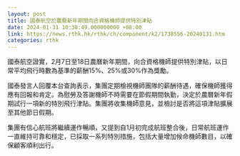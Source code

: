 ```yaml
---
layout: post
title: 國泰航空於農曆新年期間向合資格機師提供特別津貼
date: 2024-01-31 10:38:49.000000000 +08:00
link: https://news.rthk.hk/rthk/ch/component/k2/1738556-20240131.htm
categories: rthk
---
```


國泰航空證實，2月7日至18日農曆新年期間，向合資格機師提供特別津貼，以日常平均飛行時數為基準的薪酬15%、25%或30%作為獎勵。

國泰發言人回覆本台查詢表示，集團定期檢視機師團隊的薪酬待遇，確保機師獲得應有回報和肯定。為慰勞及答謝機師不時需要在節假期間執勤，決定於農曆新年假期試行一項新的特別飛行津貼。集團將收集機師意見，並檢討是否將這項津貼擴展至其他節日假期。

集團有信心航班將繼續運作暢順，又提到自1月初完成航班整合後，日常航班運作一直維持可靠和穩定，已採取一系列特別措施，包括大量增加候命機師數目，以確保顧客順利出行。

